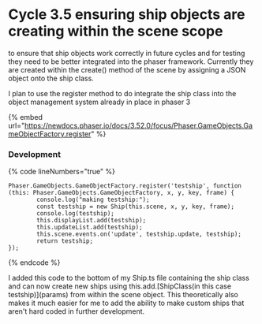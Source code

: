 # Cycle 3.5 ensuring ship objects are creating within the scene scope

to ensure that ship objects work correctly in future cycles and for testing they need to be better integrated into the phaser framework. Currently they are created within the create() method of the scene by assigning a JSON object onto the ship class.

I plan to use the register method to do integrate the ship class into the object management system already in place in phaser 3

{% embed url="https://newdocs.phaser.io/docs/3.52.0/focus/Phaser.GameObjects.GameObjectFactory.register" %}

### Development

{% code lineNumbers="true" %}
```
Phaser.GameObjects.GameObjectFactory.register('testship', function (this: Phaser.GameObjects.GameObjectFactory, x, y, key, frame) {
		console.log("making testship:");
		const testship = new Ship(this.scene, x, y, key, frame);
		console.log(testship);
		this.displayList.add(testship);
		this.updateList.add(testship);
		this.scene.events.on('update', testship.update, testship);
		return testship;
});
```
{% endcode %}

I added this code to the bottom of my Ship.ts file containing the ship class and can now create new ships using this.add.\[ShipClass(in this case testship)]\(params) from within the scene object. This theoretically also makes it much easier for me to add the ability to make custom ships that aren't hard coded in further development.
